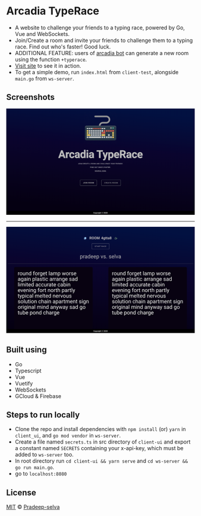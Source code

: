 # Arcadia TypeRace

- A website to challenge your friends to a typing race, powered by Go, Vue and WebSockets.
- Join/Create a room and invite your friends to challenge them to a typing race.
  Find out who's faster! Good luck.
- ADDITIONAL FEATURE: users of [arcadia bot](https://github.com/Pradeep-selva/Arcadia-Bot) can generate a new room using the function `+typerace`.
- [Visit site](https://arcadia-typerace.web.app/) to see it in action.
- To get a simple demo, run `index.html` from `client-test`, alongside `main.go` from `ws-server`.

## Screenshots

![home](./client-ui/src/assets/ss1.png)

---

![details](./client-ui/src/assets/ss2.png)

## Built using

- Go
- Typescript
- Vue
- Vuetify
- WebSockets
- GCloud & Firebase

## Steps to run locally

- Clone the repo and install dependencies with `npm install` (or) `yarn` in `client_ui`, and `go mod vendor` in `ws-server`.
- Create a file named `secrets.ts` in src directory of `client-ui` and export a constant named `SECRETS` containing your x-api-key, which must be added to `ws-server` too.
- In root directory run `cd client-ui && yarn serve` and `cd ws-server && go run main.go`.
- go to `localhost:8080`

## License

[MIT](LICENSE) © [Pradeep-selva](https://github.com/Pradeep-selva)
